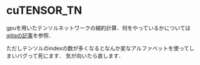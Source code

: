 # cuTENSOR_TN
gpuを用いたテンソルネットワークの縮約計算．何をやっているかについては[qiitaの記事](https://qiita.com/wotto27oct/items/91b5aeebdefd72893596)を参照．

ただしテンソルのindexの数が多くなるとなんか変なアルファベットを使ってしまいバグって死にます．
気が向いたら直します．

